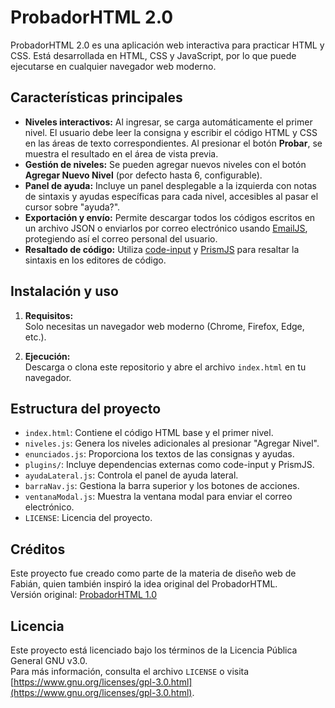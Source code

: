 # ProbadorHTML 2.0

ProbadorHTML 2.0 es una aplicación web interactiva para practicar HTML y CSS. Está desarrollada en HTML, CSS y JavaScript, por lo que puede ejecutarse en cualquier navegador web moderno.

## Características principales

- **Niveles interactivos:** Al ingresar, se carga automáticamente el primer nivel. El usuario debe leer la consigna y escribir el código HTML y CSS en las áreas de texto correspondientes. Al presionar el botón **Probar**, se muestra el resultado en el área de vista previa.
- **Gestión de niveles:** Se pueden agregar nuevos niveles con el botón **Agregar Nuevo Nivel** (por defecto hasta 6, configurable).
- **Panel de ayuda:** Incluye un panel desplegable a la izquierda con notas de sintaxis y ayudas específicas para cada nivel, accesibles al pasar el cursor sobre "ayuda?".
- **Exportación y envío:** Permite descargar todos los códigos escritos en un archivo JSON o enviarlos por correo electrónico usando [EmailJS](https://www.emailjs.com/), protegiendo así el correo personal del usuario.
- **Resaltado de código:** Utiliza [code-input](https://codeinput.com/) y [PrismJS](https://prismjs.com/) para resaltar la sintaxis en los editores de código.

## Instalación y uso

1. **Requisitos:**  
   Solo necesitas un navegador web moderno (Chrome, Firefox, Edge, etc.).

2. **Ejecución:**  
   Descarga o clona este repositorio y abre el archivo `index.html` en tu navegador.

## Estructura del proyecto

- `index.html`: Contiene el código HTML base y el primer nivel.
- `niveles.js`: Genera los niveles adicionales al presionar "Agregar Nivel".
- `enunciados.js`: Proporciona los textos de las consignas y ayudas.
- `plugins/`: Incluye dependencias externas como code-input y PrismJS.
- `ayudaLateral.js`: Controla el panel de ayuda lateral.
- `barraNav.js`: Gestiona la barra superior y los botones de acciones.
- `ventanaModal.js`: Muestra la ventana modal para enviar el correo electrónico.
- `LICENSE`: Licencia del proyecto.

## Créditos

Este proyecto fue creado como parte de la materia de diseño web de Fabián, quien también inspiró la idea original del ProbadorHTML.  
Versión original: [ProbadorHTML 1.0](https://fabiangeloni.github.io/probador.html)

## Licencia

Este proyecto está licenciado bajo los términos de la Licencia Pública General GNU v3.0.  
Para más información, consulta el archivo `LICENSE` o visita [https://www.gnu.org/licenses/gpl-3.0.html](https://www.gnu.org/licenses/gpl-3.0.html).

